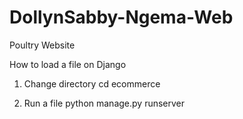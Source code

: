 # DollynSabby-Ngema-Web
Poultry Website

How to load a file on Django

1. Change directory
  cd ecommerce

2. Run a file
  python manage.py runserver
